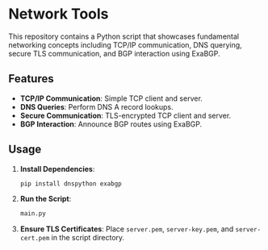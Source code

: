 
# Network Tools

This repository contains a Python script that showcases fundamental networking concepts including TCP/IP communication, DNS querying, secure TLS communication, and BGP interaction using ExaBGP.

## Features

- **TCP/IP Communication**: Simple TCP client and server.
- **DNS Queries**: Perform DNS A record lookups.
- **Secure Communication**: TLS-encrypted TCP client and server.
- **BGP Interaction**: Announce BGP routes using ExaBGP.

## Usage

1. **Install Dependencies**:
   ```bash
   pip install dnspython exabgp
   ```

2. **Run the Script**:
   ```bash
   main.py
   ```

3. **Ensure TLS Certificates**:
   Place `server.pem`, `server-key.pem`, and `server-cert.pem` in the script directory.

